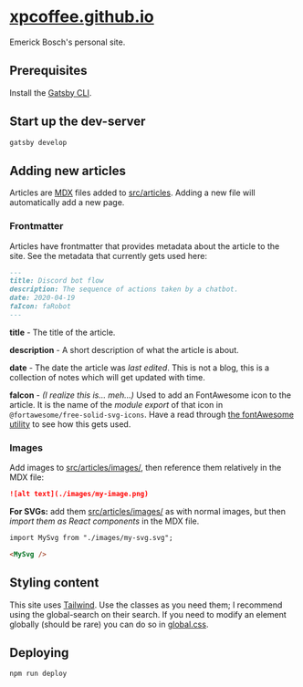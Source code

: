 # [xpcoffee.github.io](https://xpcoffee.github.io)

Emerick Bosch's personal site.

## Prerequisites

Install the [Gatsby CLI](https://www.gatsbyjs.com/docs/tutorial/part-0/#gatsby-cli).

## Start up the dev-server

```bash
gatsby develop
```

## Adding new articles

Articles are [MDX](https://mdxjs.com/) files added to [src/articles](./src/articles). Adding a new file will automatically add a new page.

### Frontmatter

Articles have frontmatter that provides metadata about the article to the site. See the metadata that currently gets used here:

```md
---
title: Discord bot flow
description: The sequence of actions taken by a chatbot.
date: 2020-04-19
faIcon: faRobot
---
```

**title** - The title of the article.

**description** - A short description of what the article is about.

**date** - The date the article was _last edited_. This is not a blog, this is a collection of notes which will get updated with time.

**faIcon** - _(I realize this is... meh...)_ Used to add an FontAwesome icon to the article. It is the name of the _module export_ of that icon in `@fortawesome/free-solid-svg-icons`. Have a read through [the fontAwesome utility](./src/utils/fontAwesome.tsx) to see how this gets used.

### Images

Add images to [src/articles/images/](./src/articles/images/), then reference them relatively in the MDX file:

```md
![alt text](./images/my-image.png)
```

**For SVGs:** add them [src/articles/images/](./src/articles/images/) as with normal images, but then _import them as React components_ in the MDX file.

```md
import MySvg from "./images/my-svg.svg";

<MySvg />
```

## Styling content

This site uses [Tailwind](https://tailwindcss.com/docs). Use the classes as you need them; I recommend using the global-search on their search. If you need to modify an element globally (should be rare) you can do so in [global.css](./src/styles/global.css).

## Deploying

```bash
npm run deploy
```
